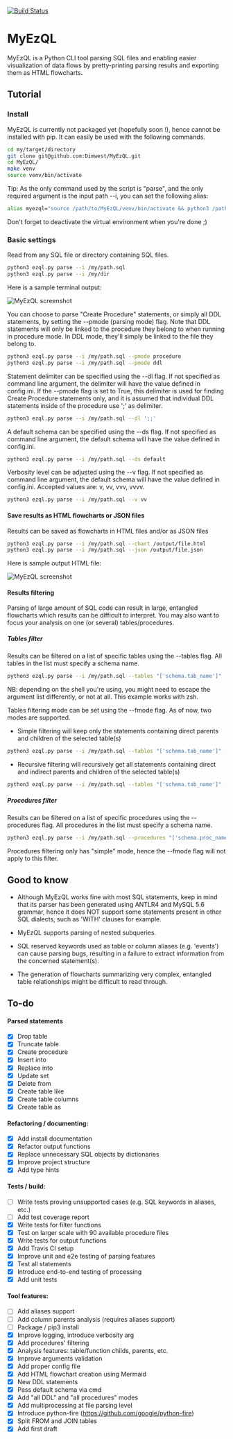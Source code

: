 [![Build Status](https://travis-ci.com/Dimwest/MyEzQL.svg?branch=master)](https://travis-ci.com/Dimwest/MyEzQL)

# MyEzQL

MyEzQL is a Python CLI tool parsing SQL files and enabling easier visualization of data flows 
by pretty-printing parsing results and exporting them as HTML flowcharts.


## Tutorial

### Install

MyEzQL is currently not packaged yet (hopefully soon !), hence cannot be installed with pip.
It can easily be used with the following commands.

```bash
cd my/target/directory
git clone git@github.com:Dimwest/MyEzQL.git
cd MyEzQL/
make venv
source venv/bin/activate
```

Tip: As the only command used by the script is "parse", and the only required argument is the input path --i, you can set the following alias:

```bash
alias myezql="source /path/to/MyEzQL/venv/bin/activate && python3 /path/to/MyEzQL/ezql.py parse --i"
```

Don't forget to deactivate the virtual environment when you're done ;)

### Basic settings

Read from any SQL file or directory containing SQL files.

```bash
python3 ezql.py parse --i /my/path.sql
python3 ezql.py parse --i /my/dir
```

Here is a sample terminal output:

![MyEzQL screenshot](img/cmd.png?raw=true "MyEzQL CLI creenshot")

You can choose to parse "Create Procedure" statements, or simply all DDL statements,
by setting the --pmode (parsing mode) flag. Note that DDL statements will only be linked to the procedure
they belong to when running in procedure mode. In DDL mode, they'll simply be linked to the
file they belong to.
```bash
python3 ezql.py parse --i /my/path.sql --pmode procedure
python3 ezql.py parse --i /my/path.sql --pmode ddl
```

Statement delimiter can be specified using the --dl flag.
If not specified as command line argument, the delimiter will have the value defined in config.ini.
If the --pmode flag is set to True, this delimiter is used for finding Create Procedure statements only, 
and it is assumed that individual DDL statements inside of the procedure use ';' as delimiter.
```bash
python3 ezql.py parse --i /my/path.sql --dl ';;'
```

A default schema can be specified using the --ds flag.
If not specified as command line argument, the default schema will have the value defined in config.ini.
```bash
python3 ezql.py parse --i /my/path.sql --ds default
```

Verbosity level can be adjusted using the --v flag.
If not specified as command line argument, the default schema will have the value defined in config.ini.
Accepted values are: v, vv, vvv, vvvv.

```bash
python3 ezql.py parse --i /my/path.sql --v vv
```

#### Save results as HTML flowcharts or JSON files

Results can be saved as flowcharts in HTML files and/or as JSON files
```bash
python3 ezql.py parse --i /my/path.sql --chart /output/file.html
python3 ezql.py parse --i /my/path.sql --json /output/file.json
```
Here is sample output HTML file:

![MyEzQL screenshot](img/flowchart.png?raw=true "MyEzQL flowchart screenshot")

#### Results filtering

Parsing of large amount of SQL code can result in large, entangled flowcharts which
results can be difficult to interpret. You may also want to focus your analysis
on one (or several) tables/procedures.

##### Tables filter

Results can be filtered on a list of specific tables using the --tables flag.
All tables in the list must specify a schema name.
```bash
python3 ezql.py parse --i /my/path.sql --tables "['schema.tab_name']"
```
NB: depending on the shell you're using, you might need to escape the argument list differently, or not at all.
This example works with zsh.

Tables filtering mode can be set using the --fmode flag. As of now, two modes are supported.

- Simple filtering will keep only the statements containing direct parents and children of the selected table(s)

```bash
python3 ezql.py parse --i /my/path.sql --tables "['schema.tab_name']" --fmode simple
```

- Recursive filtering will recursively get all statements containing direct and indirect parents and children of the selected table(s)

```bash
python3 ezql.py parse --i /my/path.sql --tables "['schema.tab_name']" --fmode rec
```

##### Procedures filter

Results can be filtered on a list of specific procedures using the --procedures flag.
All procedures in the list must specify a schema name. 

```bash
python3 ezql.py parse --i /my/path.sql --procedures "['schema.proc_name']"
```

Procedures filtering only has "simple" mode, hence the --fmode flag will not apply to this filter.

## Good to know

- Although MyEzQL works fine with most SQL statements, keep in mind that its parser 
has been generated using ANTLR4 and MySQL 5.6 grammar, hence it does NOT support some 
statements present in other SQL dialects, such as 'WITH' clauses for example.

- MyEzQL supports parsing of nested subqueries.

- SQL reserved keywords used as table or column aliases (e.g. 'events') can cause parsing bugs,
resulting in a failure to extract information from the concerned statement(s).

- The generation of flowcharts summarizing very complex, entangled table relationships might be
difficult to read through.

## To-do

#### Parsed statements
- [x] Drop table
- [x] Truncate table
- [x] Create procedure
- [x] Insert into
- [x] Replace into
- [x] Update set
- [x] Delete from
- [x] Create table like
- [x] Create table columns
- [x] Create table as

#### Refactoring / documenting:
- [x] Add install documentation
- [x] Refactor output functions
- [x] Replace unnecessary SQL objects by dictionaries
- [x] Improve project structure
- [x] Add type hints

#### Tests / build:
- [ ] Write tests proving unsupported cases (e.g. SQL keywords in aliases, etc.)
- [ ] Add test coverage report
- [x] Write tests for filter functions
- [x] Test on larger scale with 90 available procedure files
- [x] Write tests for output functions
- [x] Add Travis CI setup
- [x] Improve unit and e2e testing of parsing features
- [x] Test all statements
- [x] Introduce end-to-end testing of processing
- [x] Add unit tests

#### Tool features:
- [ ] Add aliases support
- [ ] Add column parents analysis (requires aliases support)
- [ ] Package / pip3 install
- [x] Improve logging, introduce verbosity arg
- [x] Add procedures' filtering
- [x] Analysis features: table/function childs, parents, etc.
- [x] Improve arguments validation
- [x] Add proper config file
- [x] Add HTML flowchart creation using Mermaid
- [x] New DDL statements
- [x] Pass default schema via cmd
- [x] Add "all DDL" and "all procedures" modes
- [x] Add multiprocessing at file parsing level
- [x] Introduce python-fire (https://github.com/google/python-fire)
- [x] Split FROM and JOIN tables
- [x] Add first draft
